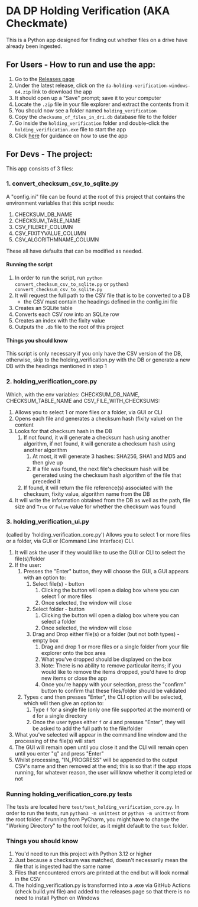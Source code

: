 # DA DP Holding Verification (AKA Checkmate)

This is a Python app designed for finding out whether files on a drive have already been ingested.

## For Users - How to run and use the app:
1. Go to the [Releases page](https://github.com/nationalarchives/da-dp-holding-verification/releases)
2. Under the latest release, click on the `da-holding-verification-windows-64.zip` link to download the app
3. It should open up a "Save" prompt; save it to your computer
4. Locate the `.zip` file in your file explorer and extract the contents from it
5. You should now see a folder named `holding_verification`
6. Copy the `checksums_of_files_in_dri.db` database file to the folder
7. Go inside the `holding_verification` folder and double-click the `holding_verification.exe` file to start the app
8. Click [here](#3-get_path_from_userpy) for guidance on how to use the app

## For Devs - The project:

This app consists of 3 files:

### 1. convert_checksum_csv_to_sqlite.py

A "config.ini" file can be found at the root of this project that contains the environment variables that this script
needs:

1. CHECKSUM_DB_NAME
2. CHECKSUM_TABLE_NAME
3. CSV_FILEREF_COLUMN
4. CSV_FIXITYVALUE_COLUMN
5. CSV_ALGORITHMNAME_COLUMN

These all have defaults that can be modified as needed.

#### Running the script

   1. In order to run the script, run `python convert_checksum_csv_to_sqlite.py` or `python3 
   convert_checksum_csv_to_sqlite.py`
   2. It will request the full path to the CSV file that is to be converted to a DB
      - the CSV must contain the headings defined in the config.ini file
   3. Creates an SQLite table
   4. Converts each CSV row into an SQLite row
   5. Creates an index with the fixity value
   6. Outputs the `.db` file to the root of this project

#### Things you should know
This script is only necessary if you only have the CSV version of the DB, otherwise, skip to the 
holding_verification.py with the DB or generate a new DB with the headings mentioned in step 1

### 2. holding_verification_core.py

Which, with the env variables: CHECKSUM_DB_NAME, CHECKSUM_TABLE_NAME and CSV_FILE_WITH_CHECKSUMS:

   1. Allows you to select 1 or more files or a folder, via GUI or CLI
   2. Opens each file and generates a checksum hash (fixity value) on the content
   3. Looks for that checksum hash in the DB
      1. If not found, it will generate a checksum hash using another algorithm, if not found, it will generate a checksum hash using another algorithm 
         1. At most, it will generate 3 hashes: SHA256, SHA1 and MD5 and then give up
         2. If a file was found, the next file's checksum hash will be generated using the checksum hash algorithm 
            of the file that preceded it
      2. If found, it will return the file reference(s) associated with the checksum, fixity value, algorithm name 
         from the DB
   4. It will write the information obtained from the DB as well as the path, file size and `True` or `False` value 
      for whether the checksum was found

### 3. holding_verification_ui.py

(called by 'holding_verification_core.py') Allows you to select 1 or more files or a folder, via GUI or (Command Line
Interface) CLI.

1. It will ask the user if they would like to use the GUI or CLI to select the file(s)/folder
2. If the user:
   1. Presses the "Enter" button, they will choose the GUI, a GUI appears with an option to:
      1. Select file(s) - button
         1. Clicking the button will open a dialog box where you can select 1 or more files
         2. Once selected, the window will close
      2. Select folder - button
         1. Clicking the button will open a dialog box where you can select a folder
         2. Once selected, the window will close
      3. Drag and Drop either file(s) or a folder (but not both types) - empty box
          1. Drag and drop 1 or more files or a single folder from your file explorer onto the box area
          2. What you've dropped should be displayed on the box
          3. Note: There is no ability to remove particular items; if you would like to remove the items dropped, you'd
             have to drop new items or close the app
          4. Once you're happy with your selection, press the "confirm" button to confirm that these files/folder should be
             validated
   2. Types `c` and then presses "Enter", the CLI option will be selected, which will then give an option to:
      1. Type `f` for a single file (only one file supported at the moment) or `d` for a single directory
      2. Once the user types either `f` or `d` and presses "Enter", they will be asked to add the full path to the
         file/folder
3. What you've selected will appear in the command line window and the processing of the file(s) will start
4. The GUI will remain open until you close it and the CLI will remain open until you enter "q" and press "Enter"
5. Whilst processing, "IN_PROGRESS" will be appended to the output CSV's name and then removed at the end; this is
   so that if the app stops running, for whatever reason, the user will know whether it completed or not

### Running holding_verification_core.py tests

The tests are located here `test/test_holding_verification_core.py`. In order to run the tests, run `python3 -m unittest` or
`python -m unittest` from the root folder. If running from PyCharm, you might have to change the "Working Directory" to the root folder,
as it might default to the `test` folder.

### Things you should know
1. You'd need to run this project with Python 3.12 or higher
2. Just because a checksum was matched, doesn't necessarily mean the file that is ingested had the same name
3. Files that encountered errors are printed at the end but will look normal in the CSV
4. The holding_verification.py is transformed into a .exe via GitHub Actions (check build.yml file) and added to the
 releases page so that there is no need to install Python on Windows
